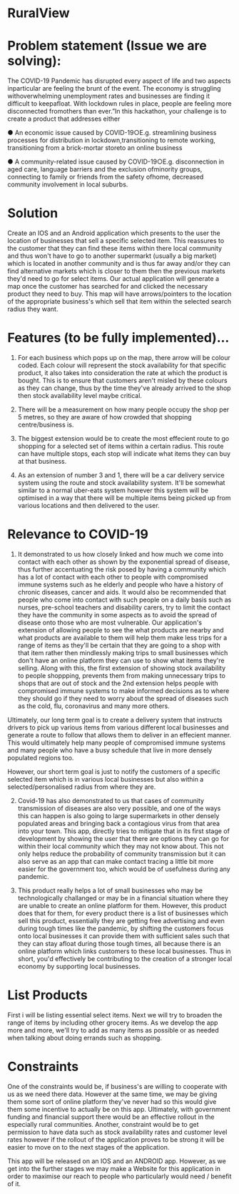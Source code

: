 # RuralView

# Problem statement (Issue we are solving):
The COVID-19 Pandemic has disrupted every aspect of life and two aspects inparticular are feeling the brunt of the event. The economy is struggling withoverwhelming unemployment rates and businesses are finding it difficult to keepafloat. With lockdown rules in place, people are feeling more disconnected fromothers than ever.”In this hackathon, your challenge is to create a product that addresses either

● An economic issue caused by COVID-19○E.g. streamlining business processes for distribution in lockdown,transitioning to remote working, transitioning from a brick-mortar storeto an online business

● A community-related issue caused by COVID-19○E.g. disconnection in aged care, language barriers and the exclusion ofminority groups, connecting to family or friends from the safety ofhome, decreased community involvement in local suburbs.


# Solution

Create an IOS and an Android application which presents to the user the location of businesses that sell a specific selected item. This reassures to the customer that they can find these items
within there local community and thus won't have to go to another supermarkt (usually a big market) which is located in another community and is thus far away and/or they can find alternative markets which is closer to them then the previous markets they'd need to go for select items. Our actual application will generate a map once the customer has searched for and clicked the necessary product they need to buy. This map will have arrows/pointers to the location of the appropriate business's which sell that item within the selected search radius they want. 

# Features (to be fully implemented)...

1. For each business which pops up on the map, there arrow will be colour coded. Each colour will represent the stock availability for that specific product, it also takes into consideration the rate at which the product is bought. This is to ensure that customers aren't misled by these colours as they can change, thus by the time they've already arrived to the shop then stock availability level maybe critical. 

2. There will be a measurement on how many people occupy the shop per 5 metres, so they are aware of how crowded that shopping centre/business is.

3. The biggest extension would be to create the most effecient route to go shopping for a selected set of items within a certain radius. This route can have multiple stops, each stop will indicate what items they can buy at that business. 

4. As an extension of number 3 and 1, there will be a car delivery service system using the route and stock availability system. It'll be somewhat similar to a normal uber-eats system however this system will be optimised in a way that there will be multiple items being picked up from various locations and then delivered to the user. 

# Relevance to COVID-19

1. It demonstrated to us how closely linked and how much we come into contact with each other as shown by the exponential spread of disease, thus further accentuating the risk posed by having a community which has a lot of contact with each other to people with compromised immune systems such as he elderly and people who have a history of chronic diseases, cancer and aids. It would also be recommended that people who come into contact with such people on a daily basis such as nurses, pre-school teachers and disability carers, try to limit the contact they have the community in some aspects as to avoid the spread of disease onto those who are most vulnerable. 
Our application's extension of allowing people to see the what products are nearby and what products are available to them will help them make less trips for a range of items as they'll be certain that they are going to a shop with that item rather then mindlessly making trips to small businesses which don't have an online platform they can use to show what items they're selling. Along with this, the first extension of showing stock availability to people shoppping, prevents them from making unnecessary trips to shops that are out of stock and the 2nd extension helps people with compromised immune systems to make informed decisions as to where they should go if they need to worry about the spread of diseases such as the cold, flu, coronavirus and many more others.

Ultimately, our long term goal is to create a delivery system that instructs drivers to pick up various items from various different local businesses and generate a route to follow that allows them to deliver in an effecient manner. This would ultimately help many people of compromised immune systems and many people who have a busy schedule that live in more densely populated regions too. 

However, our short term goal is just to notify the customers of a specific selected item which is in various local businesses but also within a selected/personalised radius from where they are. 

2. Covid-19 has also demonstrated to us that cases of community transmission of diseases are also very possible, and one of the ways this can happen is also going to large supermarkets in other densely populated areas and bringing back a contagious virus from that area into your town. This app, directly tries to mitigate that in its first stage of development by showing the user that there are options they can go for within their local community which they may not know about. This not only helps reduce the probability of community transmission but it can also serve as an app that can make contact tracing a little bit more easier for the government too, which would be of usefulness during any pandemic. 

3. This product really helps a lot of small businesses who may be technologically challanged or may be in a financial situation where they are unable to create an online platform for them. However, this product does that for them, for every product there is a list of businesses which sell this product, essentially they are getting free advertising and even during tough times like the pandemic, by shifting the customers focus onto local businesses it can provide them with sufficient sales such that they can stay afloat during those tough times, all because there is an online platform which links customers to these local businesses. Thus in short, you'd effectively be contributing to the creation of a stronger local economy by supporting local businesses. 

# List Products 

First i will be listing essential select items. 
Next we will try to broaden the range of items by including other grocery items. 
As we develop the app more and more, we'll try to add as many items as possible or as needed when talking about doing errands such as shopping. 

# Constraints

One of the constraints would be, if business's are willing to cooperate with us as we need there data. However at the same time, we may be giving them some sort of online platform they've never had so this would give them some incentive to actually be on this app. Ultimately, with government funding and financial support there would be an effective rollout in the especially rural communities. Another, constraint would be to get permission to have data such as stock availability rates and customer level rates however if the rollout of the application proves to be strong it will be easier to move on to the next stages of the application. 

This app will be released on an IOS and an ANDROID app. However, as we get into the further stages we may make a Website for this application in order to maximise our reach to people who particularly would need / benefit of it. 
